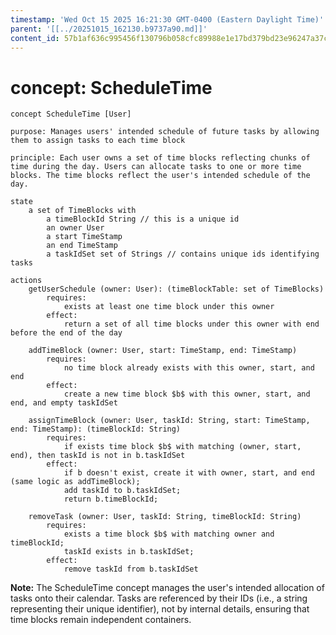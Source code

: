 ```yaml
---
timestamp: 'Wed Oct 15 2025 16:21:30 GMT-0400 (Eastern Daylight Time)'
parent: '[[../20251015_162130.b9737a90.md]]'
content_id: 57b1af636c995456f130796b058cfc89988e1e17bd379bd23e96247a37c45af0
---
```


# concept: ScheduleTime

```
concept ScheduleTime [User]

purpose: Manages users' intended schedule of future tasks by allowing them to assign tasks to each time block

principle: Each user owns a set of time blocks reflecting chunks of time during the day. Users can allocate tasks to one or more time blocks. The time blocks reflect the user's intended schedule of the day.

state
	a set of TimeBlocks with
		a timeBlockId String // this is a unique id
		an owner User
		a start TimeStamp
		an end TimeStamp
		a taskIdSet set of Strings // contains unique ids identifying tasks

actions
	getUserSchedule (owner: User): (timeBlockTable: set of TimeBlocks)
		requires:
			exists at least one time block under this owner
		effect:
			return a set of all time blocks under this owner with end before the end of the day

	addTimeBlock (owner: User, start: TimeStamp, end: TimeStamp)
		requires:
			no time block already exists with this owner, start, and end
		effect:
			create a new time block $b$ with this owner, start, and end, and empty taskIdSet

	assignTimeBlock (owner: User, taskId: String, start: TimeStamp, end: TimeStamp): (timeBlockId: String)
		requires:
			if exists time block $b$ with matching (owner, start, end), then taskId is not in b.taskIdSet
		effect:
			if b doesn't exist, create it with owner, start, and end (same logic as addTimeBlock);
			add taskId to b.taskIdSet;
			return b.timeBlockId;

	removeTask (owner: User, taskId: String, timeBlockId: String)
		requires:
			exists a time block $b$ with matching owner and timeBlockId;
			taskId exists in b.taskIdSet;
		effect:
			remove taskId from b.taskIdSet
```

**Note:** The ScheduleTime concept manages the user's intended allocation of tasks onto their calendar. Tasks are referenced by their IDs (i.e., a string representing their unique identifier), not by internal details, ensuring that time blocks remain independent containers.
